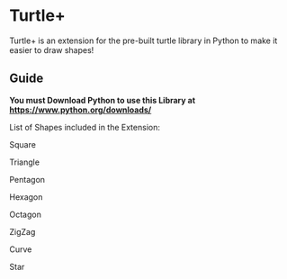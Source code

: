 # Turtle+

Turtle+ is an extension for the pre-built turtle library in Python to make it easier to draw shapes!

## Guide

**You must Download Python to use this Library at https://www.python.org/downloads/**

List of Shapes included in the Extension:

Square

Triangle

Pentagon

Hexagon

Octagon

ZigZag

Curve

Star
